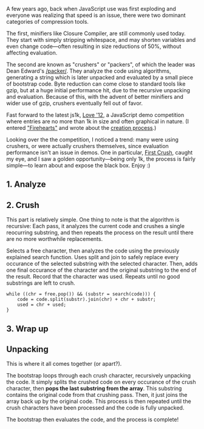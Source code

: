 A few years ago, back when JavaScript use was first exploding and everyone was realizing that speed is an issue, there were two dominant categories of compression tools.

The first, minifiers like Closure Compiler, are still commonly used today. They start with simply stripping whitespace, and may shorten variables and even change code—often resulting in size reductions of 50%, without affecting evaluation.

The second are known as "crushers" or "packers", of which the leader was Dean Edward's [/packer/](http://dean.edwards.name/packer/). They analyze the code using algorithms, generating a string which is later unpacked and evaluated by a small piece of bootstrap code. Byte reduction can come close to standard tools like gzip, but at a huge initial performance hit, due to the recursive unpacking and evaluation. Because of this, with the advent of better minifiers and wider use of gzip, crushers eventually fell out of favor.

Fast forward to the latest js1k, [Love '12](http://js1k.com/2012-love/), a JavaScript demo competition where entries are no more than 1k in size and often graphical in nature. (I entered ["Firehearts"](http://js1k.com/2012-love/demo/1252) and wrote about the [creation process](/creating-firehearts).)

Looking over the the competition, I noticed a trend: many were using crushers, or were actually crushers themselves, since evaluation performance isn't an issue in demos. One in particular, [First Crush](http://js1k.com/2012-love/demo/1189), caught my eye, and I saw a golden opportunity—being only 1k, the process is fairly simple—to learn about and expose the black box. Enjoy :)

## 1. Analyze


## 2. Crush
This part is relatively simple. One thing to note is that the algorithm is recursive: Each pass, it analyzes the current code and crushes a single reocurring substring, and then repeats the process on the result until there are no more worthwhile replacements.

Selects a free character, then analyzes the code using the previously explained search function. Uses split and join to safely replace every occurance of the selected substring with the selected character. Then, adds one final occurance of the character and the original substring to the end of the result. Record that the character was used. Repeats until no good substrings are left to crush.

	while ((chr = free.pop()) && (substr = search(code))) {
		code = code.split(substr).join(chr) + chr + substr;
		used = chr + used;
	}

## 3. Wrap up


## Unpacking
This is where it all comes together (or apart?).

The bootstrap loops through each crush character, recursively unpacking the code. It simply splits the crushed code on every occurance of the crush character, then **pops the last substring from the array**. This substring contains the original code from that crushing pass. Then, it just joins the array back up by the original code. This process is then repeated until the crush characters have been processed and the code is fully unpacked.

The bootstrap then evaluates the code, and the process is complete!